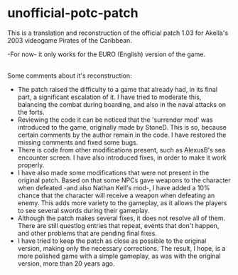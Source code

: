 # unofficial-potc-patch
This is a translation and reconstruction of the official patch 1.03 for Akella's 2003 videogame Pirates of the Caribbean.

-For now- it only works for the EURO (English) version of the game.

<br/>
Some comments about it's reconstruction:

- The patch raised the difficulty to a game that already had, in its final part, a significant escalation of it. I have tried to moderate this, balancing the combat during boarding, and also in the naval attacks on the forts.
- Reviewing the code it can be noticed that the 'surrender mod' was introduced to the game, originally made by StoneD. This is so, because certain comments by the author remain in the code. I have restored the missing comments and fixed some bugs.
- There is code from other modifications present, such as AlexusB's sea encounter screen. I have also introduced fixes, in order to make it work properly.
- I have also made some modifications that were not present in the original patch. Based on that some NPCs gave weapons to the character when defeated -and also Nathan Kell's mod-, I have added a 10% chance that the character will receive a weapon when defeating an enemy. This adds more variety to the gameplay, as it allows the players to see several swords during their gameplay.
- Although the patch makes several fixes, it does not resolve all of them. There are still questlog entries that repeat, events that don't happen, and other problems that are pending final fixes.
- I have tried to keep the patch as close as possible to the original version, making only the necessary corrections. The result, I hope, is a more polished game with a simple gameplay, as was with the original version, more than 20 years ago.
